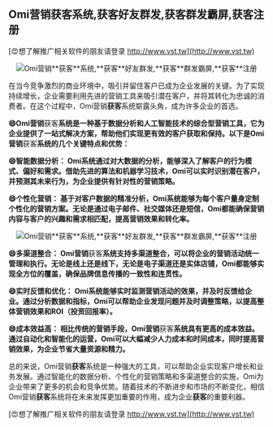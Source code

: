 ## **Omi营销**获客**系统,**获客**好友群发,**获客**群发霸屏,**获客**注册**

[😍想了解推广相关软件的朋友请登录 http://www.vst.tw](http://www.vst.tw)

 <center><img src="https://vst.tw/MP4/tuiguang/png/0.png" alt="Omi营销**获客**系统,**获客**好友群发,**获客**群发霸屏,**获客**注册"></center>

在当今竞争激烈的商业环境中，吸引并留住客户已成为企业发展的关键。为了实现持续增长，企业需要利用先进的营销工具来吸引潜在客户，并将其转化为忠诚的消费者。在这个过程中，Omi营销**获客**系统崭露头角，成为许多企业的首选。

**😄Omi营销**获客**系统是一种基于数据分析和人工智能技术的综合型营销工具，它为企业提供了一站式解决方案，帮助他们实现更有效的客户获取和保持。以下是Omi营销**获客**系统的几个关键特点和优势：**

**😄智能数据分析： Omi系统通过对大数据的分析，能够深入了解客户的行为模式、偏好和需求。借助先进的算法和机器学习技术，Omi可以实时识别潜在客户，并预测其未来行为，为企业提供有针对性的营销策略。**

**😄个性化营销： 基于对客户数据的精准分析，Omi系统能够为每个客户量身定制个性化的营销方案。无论是通过电子邮件、社交媒体还是短信，Omi都能确保营销内容与客户的兴趣和需求相匹配，提高营销效果和转化率。**

 <center><img src="https://vst.tw/MP4/tuiguang/png/4.png" alt="Omi营销**获客**系统,**获客**好友群发,**获客**群发霸屏,**获客**注册"></center>

**😄多渠道整合： Omi营销**获客**系统支持多渠道整合，可以将企业的营销活动统一管理和执行。无论是线上还是线下，无论是电子渠道还是实体店铺，Omi都能够实现全方位的覆盖，确保品牌信息传播的一致性和连贯性。**

**😄实时反馈和优化： Omi系统能够实时监测营销活动的效果，并及时反馈给企业。通过分析数据和指标，Omi可以帮助企业发现问题并及时调整策略，以提高整体营销效果和ROI（投资回报率）。**

**😄成本效益高： 相比传统的营销手段，Omi营销**获客**系统具有更高的成本效益。通过自动化和智能化的运营，Omi可以大幅减少人力成本和时间成本，同时提高营销效果，为企业节省大量资源和精力。**

总的来说，Omi营销**获客**系统是一种强大的工具，可以帮助企业实现客户增长和业务发展。通过智能化的数据分析、个性化的营销策略和多渠道整合的实施，Omi为企业带来了更多的机会和竞争优势。随着技术的不断进步和市场的不断变化，相信Omi营销**获客**系统将在未来发挥更加重要的作用，成为企业**获客**的重要利器。

[😍想了解推广相关软件的朋友请登录 http://www.vst.tw](http://www.vst.tw)



